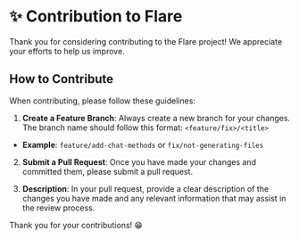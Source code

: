 # ✨ Contribution to Flare 

Thank you for considering contributing to the Flare project! We appreciate your efforts to help us improve.

## How to Contribute

When contributing, please follow these guidelines:

1. **Create a Feature Branch**: Always create a new branch for your changes. The branch name should follow this format:
`<feature/fix>/<title>`
- **Example**: `feature/add-chat-methods` or `fix/not-generating-files`

2. **Submit a Pull Request**: Once you have made your changes and committed them, please submit a pull request. 

3. **Description**: In your pull request, provide a clear description of the changes you have made and any relevant information that may assist in the review process.

Thank you for your contributions! 😁
